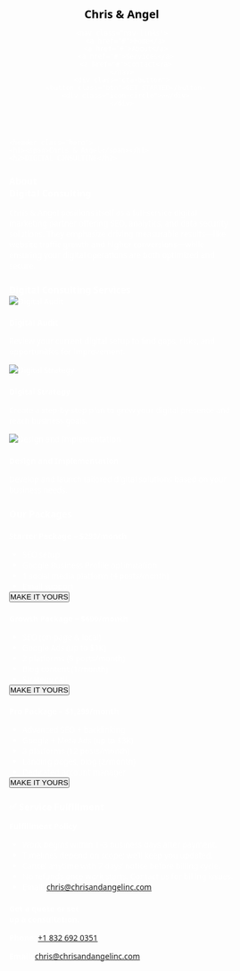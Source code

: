 <!DOCTYPE html>
<html lang="en">
<head>
    <meta charset="UTF-8">
    <meta name="viewport" content="width=device-width, initial-scale=1.0">
    <title>Chris & Angel</title>
</head>
 <!DOCTYPE html>
<html lang="en">
<head>
  <meta charset="UTF-8">
  <meta name="viewport" content="width=device-width, initial-scale=1.0">
  <title>A & C Navbar</title>
  <link href="https://fonts.googleapis.com/css2?family=Inter:wght@500;700&display=swap" rel="stylesheet">
  <link rel="preconnect" href="https://fonts.googleapis.com">
<link rel="preconnect" href="https://fonts.gstatic.com" crossorigin>
<link href="https://fonts.googleapis.com/css2?family=Merienda:wght@300..900&display=swap" rel="stylesheet">
  <style>
    * {
      margin: 0;
      padding: 0;
      box-sizing: border-box;
    }
  .logo-text {
      font-weight: 700;
      font-size: 20px;
      color: #000;
    }
    body {
      font-family: 'Great Vibes', cursive;
    }

    .navbar {
      display: flex;
      justify-content: space-between;
      align-items: center;
      padding: 20px 40px;
      background-color: white;
      border-bottom: 1px solid #eee;
    }

    .logo-container {
      display: flex;
      align-items: center;
      font-size: 20px;
    }
    .logo {
      width: 40px;
      height: 40px;
      margin-right: 10px;
    }
  .nav-links {
      display: flex;
      gap: 40px;
      font-weight: 500;
    }

    .nav-links a {
      text-decoration: none;
      color: #120028;
      font-size: 16px;
      transition: color 0.2s;
    }

    .nav-links a:hover {
      color: #6c4bd3;
    }

    .cta-button {
      display: flex;
      align-items: center;
      gap: 10px;
    }

    .btn {
      background-color: #6c4bd3;
      color: white;
      padding: 12px 24px;
      border-radius: 50px;
      font-weight: bold;
      border: none;
      cursor: pointer;
      font-size: 14px;
    }

    .icon-circle {
      background-color: #6c4bd3;
      color: white;
      width: 40px;
      height: 40px;
      border-radius: 50%;
      display: flex;
      align-items: center;
      justify-content: center;
      font-size: 18px;
    }
 body {
  margin: 0;
  font-family: 'Great Vibes', cursive;
  background: linear-gradient(to bottom right, #000,#000);
  color: black;

}

header.hero {
  text-align: center;
  padding: 80px 20px;
}

.hero h1 {
  font-size: 150px;
  font-weight: bold;
  font-family: "Merienda", cursive;
  font-optical-sizing: auto;
}

.hero h2 {
  font-size: 10px;
  margin-top: 10px;
}

.about {
  padding: 60px 20px;
  text-align: center;
  background: black;
}

.about h3 {
  font-size: 1.8em;
  margin-bottom: 20px;
}

.about p {
  max-width: 700px;
  margin: auto;
  line-height: 1.6;
}

.services {
  padding: 60px 20px;
  background: black;
  text-align: center;
}

.service-cards {
  display: flex;
  flex-wrap: wrap;
  justify-content: center;
  gap: 20px;
  margin-top: 30px;
}

.card {
  background: #fff;
  color: #000;
  border-radius: 12px;
  width: 300px;
  padding: 15px;
  text-align: left;
}

.card img {
  width: 100%;
  border-radius: 8px;
}

.card h4 {
  margin: 15px 0 10px;
}

.packages {
  padding: 60px 20px;
  background: black;
  text-align: center;
}

.package-cards {
  display: flex;
  flex-wrap: wrap;
  justify-content: center;
  gap: 25px;
  margin-top: 30px;
}

.pkg {
  background: #fff;
  color: #000;
  border-radius: 12px;
  width: 280px;
  padding: 20px;
}

.pkg h4 {
  color: black;
}

.pkg ul {
  text-align: left;
  padding-left: 20px;
}

.pkg button {
  margin-top: 15px;
  padding: 10px 20px;
  background: black;
  color: white;
  border: none;
  border-radius: 6px;
  cursor: pointer;
}

.fulfillment {
  padding: 50px 20px;
  background: #000;
}

.fulfillment ul {
  max-width: 700px;
  margin: auto;
  text-align: left;
  padding-left: 20px;
}

.contact {
  padding: 50px 20px;
  background: #0d022d;
  text-align: center;
}

.contact a {
  color: black;
  text-decoration: none;
}

@media (max-width: 768px) {
  .service-cards, .package-cards {
    flex-direction: column;
    align-items: center;
  }

  .hero h1 {
    font-size: 2em;
  }

  .hero h2 {
    font-size: 1.5em;
  }
}
/* Base Setup (unchanged) */
body {
  margin: 0;
  font-family: 'Segoe UI', sans-serif;
  background: linear-gradient(to bottom right, black);
  color: white;
  overflow-x: hidden;
}

h1, h2, h3, h4 {
  margin: 0;
  padding: 0;
}

/* Animations */
@keyframes fadeIn {
  from { opacity: 0; transform: translateY(30px); }
  to { opacity: 1; transform: translateY(0); }
}

/* Animation Helper */
.animate {
  opacity: 0;
  animation: fadeIn 1s ease forwards;
}

.hero, .about, .services, .packages, .fulfillment, .contact {
  animation: fadeIn 1.5s ease forwards;
}

/* HERO */
header.hero {
  text-align: center;
  padding: 80px 20px;
}

.hero h1 {
  font-size: 2.5em;
  font-weight: bold;
}

.hero h2 {
  font-size: 2em;
  margin-top: 10px;
}

/* ABOUT */
.about {
  padding: 60px 20px;
  text-align: center;
  background: black;
}

/* SERVICES */
.services {
  padding: 60px 20px;
  background: black;
  text-align: center;
}

.service-cards {
  display: flex;
  flex-wrap: wrap;
  justify-content: center;
  gap: 20px;
  margin-top: 30px;
}

.card {
  background: #fff;
  color: black;
  border-radius: 12px;
  width: 300px;
  padding: 15px;
  text-align: left;
  transition: transform 0.3s ease, box-shadow 0.3s ease;
}

.card:hover {
  transform: scale(1.05);
  box-shadow: 0 10px 20px rgba(255, 255, 255, 0.2);
}

.card img {
  width: 100%;
  border-radius: 8px;
}

.card h4 {
  margin: 15px 0 10px;
}

/* PACKAGES */
.packages {
  padding: 60px 20px;
  background: black;
  text-align: center;
}

.package-cards {
  display: flex;
  flex-wrap: wrap;
  justify-content: center;
  gap: 25px;
  margin-top: 30px;
}

.pkg {
  background: #fff;
  color: #000;
  border-radius: 12px;
  width: 280px;
  padding: 20px;
  transition: transform 0.3s ease, box-shadow 0.3s ease;
}

.pkg:hover {
  transform: translateY(-10px);
  box-shadow: 0 10px 25px rgba(0,0,0,0.3);
}

.pkg h4 {
  color: black;
}

.pkg ul {
  text-align: left;
  padding-left: 20px;
}

.pkg button {
  margin-top: 15px;
  padding: 10px 20px;
  background: white;
  color: black;
  border: none;
  border-radius: 6px;
  cursor: pointer;
  transition: background 0.3s ease, transform 0.2s ease;
}

.pkg button:hover {
  background: #9e5fff;
  transform: scale(1.05);
}

.fulfillment {
  padding: 50px 20px;
  background: black;
  text-align: center;
  
}

.fulfillment ul {
  max-width: 700px;
  margin: auto;
  text-align: left;
  padding-left: 20px;
}

/* CONTACT */
footer.contact {
  padding: 50px 20px;
  background: black;
  text-align: center;
}

.contact a {
  color: #9e7dff;
  text-decoration: none;
  transition: color 0.3s ease, border-bottom 0.3s ease;
}

.contact a:hover {
  color: #ffffff;
  border-bottom: 1px solid #ffffff;
}


@media (max-width: 768px) {
  .service-cards, .package-cards {
    flex-direction: column;
    align-items: center;
  }

  .hero h1 {
    font-size: 2em;
  }

  .hero h2 {
    font-size: 1.5em;
  }
}


  </style>
   
<body>

  <header class="navbar">
     <div class="logo-text">Chris & Angel</div>
    <div> </div>

    <nav class="nav-links">
      <a href="#">Home</a>
      <a href="#">About</a>
      <a href="#">Services</a>
      <a href="#">Contact</a>
    </nav>
    <div class="cta-button">
      <button class="btn">GET STARTED</button>
      <div class="icon-circle">↗</div>
    </div>
  </header>
 
    <header class="hero">
    <h1><span>Chris & Angel</span></h1>
    <h2>DIGITAL CONSULTING</h2>
  </header>

  <section class="about">
    <div class="about-text">
      <h3>About<br><span>Digital Consulting</span></h3>
      <p>
        Chris & Angel positions itself as a full-service digital marketing partner offering SEO, analytics, and data security solutions. They emphasize driving measurable results—like website traffic growth and higher conversions—while ensuring your digital operations are both optimized and secure.
      </p>
    </div>
  </section>

  <section class="services">
    <h3>Digital Consulting Services</h3>
    <div class="service-cards">
      <div class="card">
        <img src="j 1@3x.png" alt="Digital Audit" />
        <h4>Digital Audit</h4>
        <p>Review your current digital setup to find gaps, risks, and opportunities for improvement.</p>
      </div>
      <div class="card">
        <img src="j 2@3x.png" alt="Digital Strategy" />
        <h4>Digital Strategy</h4>
        <p>Create a step-by-step plan to grow your digital presence and reach business goals.</p>
      </div>
      <div class="card">
        <img src="j 3@3x.png" alt="Design and Implementation" />
        <h4>Design and Implementation</h4>
        <p>Develop and launch tailored digital solutions based on your business needs.</p>
      </div>
    </div>
  </section>

  <section class="packages">
    <h3>Our Packages</h3>
    <div class="package-cards">
      <div class="pkg">
        <h4>Starter Package – $299/month</h4>
        <ul>
          <li>SEO setup</li>
          <li>Google Business Profile optimization</li>
          <li>1 social media platform (4 posts/month)</li>
          <li>Email support</li>
        </ul>
        <button>MAKE IT YOURS</button>
      </div>
      <div class="pkg">
        <h4>Growth Package – $699/month</h4>
        <ul>
          <li>SEO (on-page & local)</li>
          <li>Google Ads (up to $1K)</li>
          <li>2 platforms (8 posts/month)</li>
          <li>Blog content (1/month)</li>
          <li>Strategy call</li>
        </ul>
        <button>MAKE IT YOURS</button>
      </div>
      <div class="pkg">
        <h4>Pro Package – $1,299/month</h4>
        <ul>
          <li>Advanced SEO + backlinking</li>
          <li>Google + Meta Ads (up to $3K)</li>
          <li>3 platforms (12 posts/month)</li>
          <li>Landing pages, blog (2/month)</li>
          <li>Dedicated account manager</li>
        </ul>
        <button>MAKE IT YOURS</button>
      </div>
    </div>
  </section>

  <section class="fulfillment">
    <h3>✅ Service Fulfillment</h3>
    <p><strong>Fulfillment Policy</strong></p>
    <ul>
      <li>Work begins within 1–3 business days after payment.</li>
      <li>Timelines depend on scope; we’ll keep you updated.</li>
      <li>Cancel anytime with 7 days’ notice before billing cycle.</li>
      <li>No refunds once work starts. Contact us for billing issues.</li>
      <li>Email: <a href="mailto:chris@chrisandangelinc.com">chris@chrisandangelinc.com</a></li>
    </ul>
  </section>

  <footer class="contact">
    <h4>Get a quote or set<br>up a consultation.</h4>
    <p><strong>Phone:</strong> <a href="tel:+18326920351">+1 832 692 0351</a></p>
    <p><strong>Email:</strong> <a href="mailto:chris@chrisandangelinc.com">chris@chrisandangelinc.com</a></p>
  </footer>
  </div>
 </div>
</div>
</body>
</html>
